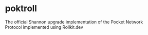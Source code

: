 # poktroll
The official Shannon upgrade implementation of the Pocket Network Protocol implemented using Rollkit.dev
